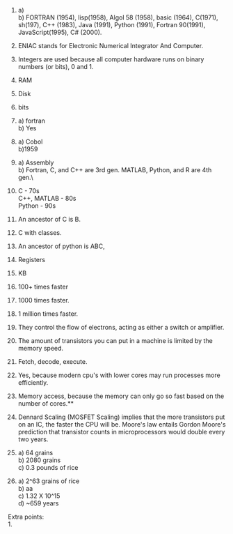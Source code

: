 1. a)  
   b)  FORTRAN (1954), lisp(1958),  Algol 58 (1958), basic (1964), C(1971), sh(197), C++ (1983), Java (1991), Python (1991), Fortran 90(1991), JavaScript(1995), C# (2000).

2. ENIAC stands for Electronic Numerical Integrator And Computer.  
3. Integers are used because all computer hardware runs on binary numbers (or bits), 0 and 1.  
4. RAM  
5. Disk  
6. bits  
7. a) fortran  
   b) Yes  
8. a) Cobol  
   b)1959  
9. a) Assembly  
   b) Fortran, C, and C++ are 3rd gen. MATLAB, Python, and R are 4th gen.\
10. C - 70s  
    C++, MATLAB - 80s  
    Python - 90s
11. An ancestor of C is B.
12. C with classes.
13. An ancestor of python is ABC, 
14. Registers
15. KB
16. 100+ times faster  
17. 1000 times faster.  
18. 1 million times faster.  
19. They control the flow of electrons, acting as either a switch or amplifier.  
20. The amount of transistors you can put in a machine is limited by the memory speed.  
21. Fetch, decode, execute.  
22. Yes, because modern cpu's with lower cores may run processes more efficiently.  
23. Memory access, because the memory can only go so fast based on the number of cores.**
24. Dennard Scaling (MOSFET Scaling) implies that the more transistors put on an IC, the faster the CPU will be. Moore's law entails Gordon Moore's prediction that transistor counts in microprocessors would double every two years.
25. a) 64 grains  
    b) 2080 grains  
    c)  0.3 pounds of rice  
26. a) 2^63 grains of rice  
    b) aa  
    c) 1.32 X 10^15  
    d) ~659 years  

Extra points:  
1. 


